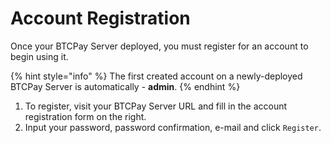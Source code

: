 # Account Registration

Once your BTCPay Server deployed, you must register for an account to begin using it.&#x20;

{% hint style="info" %}
The first created account on a newly-deployed BTCPay Server is automatically - **admin**.
{% endhint %}

1. To register, visit your BTCPay Server URL and fill in the account registration form on the right.&#x20;
2. Input your password, password confirmation, e-mail and click `Register`.&#x20;
